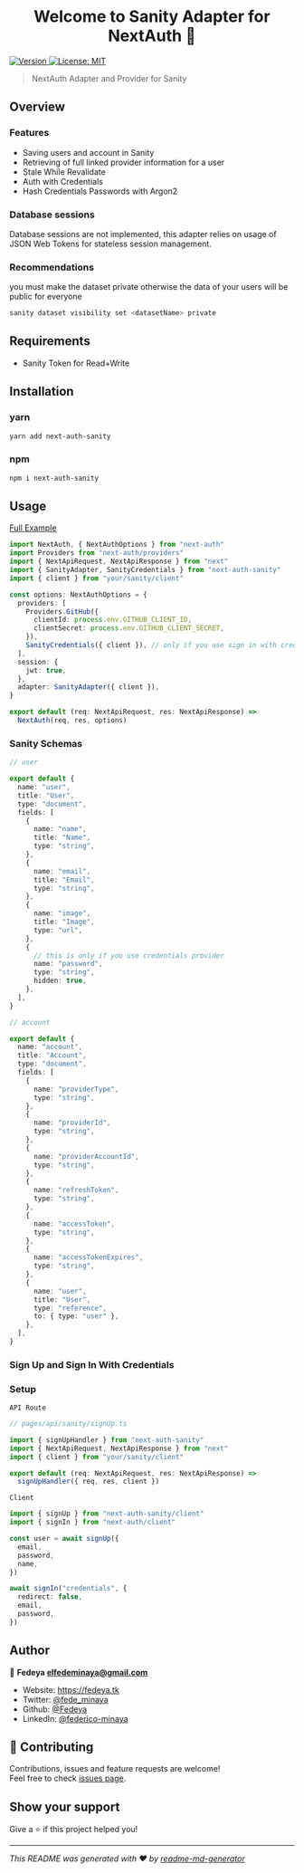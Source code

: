 <h1 align="center">Welcome to Sanity Adapter for NextAuth 👋</h1>
<p>
  <a href="https://www.npmjs.com/package/@next-auth/sanity-adapter" target="_blank">
    <img alt="Version" src="https://img.shields.io/npm/v/next-auth-sanity.svg">
  </a>
  <a href="#" target="_blank">
    <img alt="License: MIT" src="https://img.shields.io/badge/License-MIT-yellow.svg" />
  </a>
</p>

> NextAuth Adapter and Provider for Sanity

## Overview

### Features

- Saving users and account in Sanity
- Retrieving of full linked provider information for a user
- Stale While Revalidate
- Auth with Credentials
- Hash Credentials Passwords with Argon2

### Database sessions

Database sessions are not implemented, this adapter relies on usage of JSON Web Tokens for stateless session management.

### Recommendations

you must make the dataset private otherwise the data of your users will be public for everyone

```sh
sanity dataset visibility set <datasetName> private
```

## Requirements

- Sanity Token for Read+Write

## Installation

### yarn

```sh
yarn add next-auth-sanity
```

### npm

```sh
npm i next-auth-sanity
```

## Usage

[Full Example](https://github.com/Fedeya/next-auth-sanity/tree/main/examples/full-example)

```ts
import NextAuth, { NextAuthOptions } from "next-auth"
import Providers from "next-auth/providers"
import { NextApiRequest, NextApiResponse } from "next"
import { SanityAdapter, SanityCredentials } from "next-auth-sanity"
import { client } from "your/sanity/client"

const options: NextAuthOptions = {
  providers: [
    Providers.GitHub({
      clientId: process.env.GITHUB_CLIENT_ID,
      clientSecret: process.env.GITHUB_CLIENT_SECRET,
    }),
    SanityCredentials({ client }), // only if you use sign in with credentials
  ],
  session: {
    jwt: true,
  },
  adapter: SanityAdapter({ client }),
}

export default (req: NextApiRequest, res: NextApiResponse) =>
  NextAuth(req, res, options)
```

### Sanity Schemas

```ts
// user

export default {
  name: "user",
  title: "User",
  type: "document",
  fields: [
    {
      name: "name",
      title: "Name",
      type: "string",
    },
    {
      name: "email",
      title: "Email",
      type: "string",
    },
    {
      name: "image",
      title: "Image",
      type: "url",
    },
    {
      // this is only if you use credentials provider
      name: "password",
      type: "string",
      hidden: true,
    },
  ],
}
```

```ts
// account

export default {
  name: "account",
  title: "Account",
  type: "document",
  fields: [
    {
      name: "providerType",
      type: "string",
    },
    {
      name: "providerId",
      type: "string",
    },
    {
      name: "providerAccountId",
      type: "string",
    },
    {
      name: "refreshToken",
      type: "string",
    },
    {
      name: "accessToken",
      type: "string",
    },
    {
      name: "accessTokenExpires",
      type: "string",
    },
    {
      name: "user",
      title: "User",
      type: "reference",
      to: { type: "user" },
    },
  ],
}
```

### Sign Up and Sign In With Credentials

### Setup

`API Route`

```ts
// pages/api/sanity/signUp.ts

import { signUpHandler } from "next-auth-sanity"
import { NextApiRequest, NextApiResponse } from "next"
import { client } from "your/sanity/client"

export default (req: NextApiRequest, res: NextApiResponse) =>
  signUpHandler({ req, res, client })
```

`Client`

```ts
import { signUp } from "next-auth-sanity/client"
import { signIn } from "next-auth/client"

const user = await signUp({
  email,
  password,
  name,
})

await signIn("credentials", {
  redirect: false,
  email,
  password,
})
```

## Author

👤 **Fedeya <elfedeminaya@gmail.com>**

- Website: https://fedeya.tk
- Twitter: [@fede_minaya](https://twitter.com/fede_minaya)
- Github: [@Fedeya](https://github.com/Fedeya)
- LinkedIn: [@federico-minaya](https://linkedin.com/in/federico-minaya)

## 🤝 Contributing

Contributions, issues and feature requests are welcome!<br />Feel free to check [issues page](https://github.com/Fedeya/next-auth-sanity/issues).

## Show your support

Give a ⭐️ if this project helped you!

---

_This README was generated with ❤️ by [readme-md-generator](https://github.com/kefranabg/readme-md-generator)_
